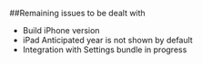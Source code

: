 ##Remaining issues to be dealt with

- Build iPhone version
- iPad Anticipated year is not shown by default
- Integration with Settings bundle in progress